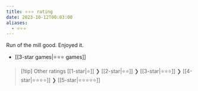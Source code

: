 ```yaml
---
title: ⭐️⭐️⭐️ rating
date: 2023-10-12T00:03:00
aliases:
  - ⭐️⭐️⭐️
---
```

Run of the mill good. Enjoyed it. 

- [[3-star games|⭐️⭐️⭐️ games]]

> [!tip] Other ratings
> [[1-star|⭐️]] ❯ [[2-star|⭐️⭐️]] ❯ [[3-star|⭐️⭐️⭐️]] ❯ [[4-star|⭐️⭐️⭐️⭐️]] ❯ [[5-star|⭐️⭐️⭐️⭐️⭐️]]